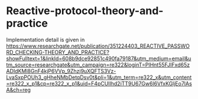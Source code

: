 # Reactive-protocol-theory-and-practice

Implementation detail is given in 
https://www.researchgate.net/publication/351224403_REACTIVE_PASSWORD_CHECKING-THEORY_AND_PRACTICE?showFulltext=1&linkId=608b9dce92851c490fa79187&utm_medium=email&utm_source=researchgate&utm_campaign=re322&loginT=PlHnt55FJIFxd65zADIdKMl8GnF4kjP6VVp_9Zhzj9uXQFTS3Vz-LvaSxpPOUh3_gHheNMbDetqDsv0t&pli=1&utm_term=re322_x&utm_content=re322_x_p1&cp=re322_x_p1&uid=F4pCUlIhd2iTT9U67Gw6l6VfxKGljEo7lAsA&ch=reg
